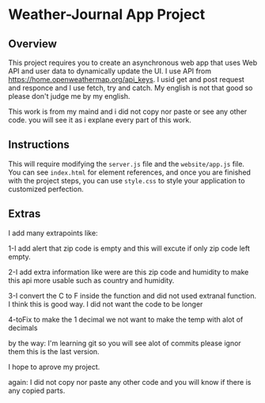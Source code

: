 # Weather-Journal App Project

## Overview
This project requires you to create an asynchronous web app that uses Web API and user data to dynamically update the UI.
I use API from https://home.openweathermap.org/api_keys. I usid get and post request and responce and I use fetch, try and catch.
My english is not that good so please don't judge me by my english.

This work is from my maind and i did not copy nor paste or see any other code.
you will see it as i explane every part of this work.

## Instructions
This will require modifying the `server.js` file and the `website/app.js` file. You can see `index.html` for element references, and once you are finished with the project steps, you can use `style.css` to style your application to customized perfection.

## Extras
I add many extrapoints like:

1-I add alert that zip code is empty and this will excute if only zip code left empty.

2-I add extra information like were are this zip code and humidity to make this api more usable such as country and humidity.

3-I convert the C to F inside the function and did not used extranal function. I think this is good way. I did not want the code to be longer

4-toFix to make the 1 decimal we not want to make the temp with alot of decimals

by the way: I'm learning git so you will see alot of commits please ignor them this is the last version.

I hope to aprove my project.

again: I did not copy nor paste any other code and you will know if there is any copied parts.
